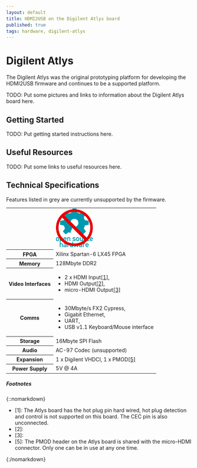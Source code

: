 ```yaml
---
layout: default
title: HDMI2USB on the Digilent Atlys board
published: true
tags: hardware, digilent-atlys
---
```


# Digilent Atlys

The Digilent Atlys was the original prototyping platform for developing the
HDMI2USB firmware and continues to be a supported platform.

TODO: Put some pictures and links to information about the Digilent
Atlys board here.

## Getting Started

TODO: Put getting started instructions here.

## Useful Resources

TODO: Put some links to useful resources here.

## Technical Specifications

<span class="unsupported">Features listed in grey are currently unsupported by the firmware.</span>

<table class="boards">
 <tr class="open">
   <td>&nbsp;</td>
   <td class="atlys">
    <img src="/img/not-open-hardware.png">
   </td>
 </tr>

 <tr>
   <th>FPGA</th>
   <td class="atlys">Xilinx Spartan-6 LX45 FPGA</td>
 </tr>
 <tr>
   <th>Memory</th>
   <td class="atlys">128Mbyte DDR2</td>
 </tr>
 <tr>
   <th>Video Interfaces</th>
   <td class="atlys">
<ul>
  <li>2 x HDMI Input<a href="#atlys-hdmi-input" class="footnote">[1]</a>,</li>
  <li>HDMI Output<a href="#atlys-hdmi-output-1" class="footnote">[2]</a>,</li>
  <li>micro-HDMI Output<a href="#atlys-hdmi-output-1" class="footnote">[3]</a></li>
</ul>
   </td>
 </tr>
 <tr>
   <th>Comms</th>
   <td class="atlys">
<ul>
 <li>30Mbyte/s FX2 Cypress,</li>
 <li>Gigabit Ethernet,</li>
 <li>UART,</li> 
 <li class="unsupported">USB v1.1 Keyboard/Mouse interface</li>
</ul>
   </td>
 </tr>
 <tr>
   <th>Storage</th>
   <td class="atlys">16Mbyte SPI Flash</td>
 </tr>
 <tr>
   <th>Audio</th>
   <td class="atlys unsupported">AC-97 Codec (unsupported)</td>
 </tr>
 <tr>
   <th>Expansion</th>
   <td class="atlys">1 x Digilent VHDCI, 1 x PMOD<a href="#atlys-pmod" class="footnote">[5]</a></td>
 </tr>
 <tr>
   <th>Power Supply</th>
   <td class="atlys">5V @ 4A</td>
 </tr>
</table>

##### Footnotes

{::nomarkdown}
<div class="footnotes">
 <ul>
  <li>[1]: <a name="atlys-hdmi-input"></a>
The Atlys board has the hot plug pin hard wired, hot plug detection and control
is not supported on this board. The CEC pin is also unconnected.
  </li>

  <li>[2]: <a name="atlys-hdmi-output1"></a>
  </li>

  <li>[3]: <a name="atlys-hdmi-output2"></a>
  </li> 

  <li>[5]:<a name="atlys-pmod"></a>
The PMOD header on the Atlys board is shared with the micro-HDMI connector.
Only one can be in use at any one time.
  </li>

 </ul>
</div>
{:/nomarkdown}

